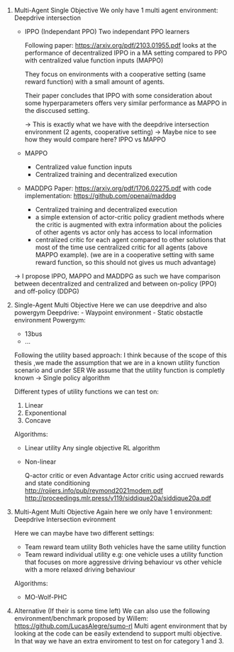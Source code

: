 1. Multi-Agent Single Objective
	We only have 1 multi agent environment: Deepdrive intersection
	- IPPO (Independant PPO)
		Two independant  PPO learners
		
		Following paper: https://arxiv.org/pdf/2103.01955.pdf looks at the performance of decentralized IPPO in a MA setting compared to PPO with centralized value function inputs (MAPPO)
		
		They focus on environments with a cooperative setting (same reward function) with a small amount of agents.
		
		Their paper concludes that IPPO with some consideration about some hyperparameters offers very similar performance as MAPPO in the disccused setting.
		
		-> This is exactly what we have with the deepdrive intersection environment (2 agents, cooperative setting)
		-> Maybe nice to see how they would compare here? IPPO vs MAPPO
		
	- MAPPO
		- Centralized value function inputs
		- Centralized training and decentralized execution
		  
	- MADDPG
	  Paper: https://arxiv.org/pdf/1706.02275.pdf
	  with code implementation: https://github.com/openai/maddpg
	  
	  - Centralized training and decentralized execution
	  - a simple extension of actor-critic policy gradient methods where the critic is augmented with extra information about the policies of other agents vs actor only has access to local information
	  - centralized critic for each agent compared to other solutions that most of the time use centralized critic for all agents (above MAPPO example). (we are in a cooperative setting with same reward function, so this should not gives us much advantage)
	    
	-> I propose IPPO, MAPPO and MADDPG as such we have comparison between decentralized and centralized and between on-policy (PPO) and off-policy (DDPG)
	  
2. Single-Agent Multi Objective
   Here we can use deepdrive and also powergym
   Deepdrive:
	   - Waypoint environment
	   - Static obstactle environment
	Powergym:
	- 13bus
	- ...
	
	Following the utility based approach:
	I think because of the scope of this thesis ,we made the assumption that we are in a known utility function scenario and under SER
	We assume that the utility function is completly known -> Single policy algorithm

	Different types of utility functions we can test on:
	1. Linear
	2. Exponentional
	3. Concave
	
	Algorithms:
	- Linear utility
	  Any single objective RL algorithm
	- Non-linear
	  
	  Q-actor critic or even Advantage Actor critic using accrued rewards and state conditioning
	  http://roijers.info/pub/reymond2021modem.pdf
		http://proceedings.mlr.press/v119/siddique20a/siddique20a.pdf 
		
		
		
3. Multi-Agent Multi Objective
   Again here we only have 1 environment:
   Deepdrive Intersection evironment
   
   Here we can maybe have two different settings:
   - Team reward team utility
     Both vehicles have the same utility function
   - Team reward individual utility
	e.g: one vehicle uses a utility function that focuses on more aggressive driving behaviour vs other vehicle with a more relaxed driving behaviour
	
	Algorithms:
	- MO-Wolf-PHC
	
4. Alternative
   (If their is some time left) We can also use the following environment/benchmark proposed by Willem:
   https://github.com/LucasAlegre/sumo-rl
   Multi agent environment that by looking at the code can be easily extendend to support multi objective. In that way we have an extra enviroment to test on for category 1 and 3.
   






